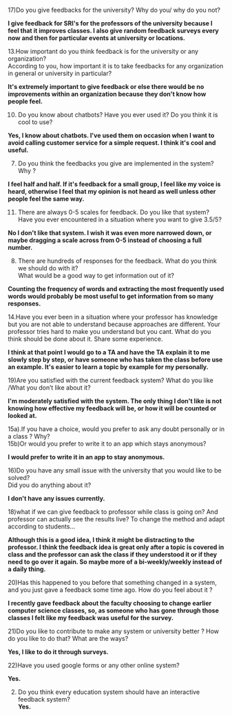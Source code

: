 17)Do you give feedbacks for the university? Why do you/ why do you not?<br>
 
 <b>I give feedback for SRI's for the professors of the university because I feel that it improves classes. I also give random feedback surveys every now and then for particular events at university or locations.</b><br>

13.How important do you think feedback is for the university or any organization?<br>
According to you, how important it is to take feedbacks for any organization in general or university in particular? <br>

 <b>It's extremely important to give feedback or else there would be no improvements within an organization because they don't know how people feel.<br></b>

10. Do you know about chatbots? Have you ever used it? Do you think it is cool to use?<br>

<b>Yes, I know about chatbots. I've used them on occasion when I want to avoid calling customer service for a simple request. I think it's cool and useful.<br></b>

7. Do you think  the feedbacks you give are implemented in the system? Why ?<br>

<b>I feel half and half. If it's feedback for a small group, I feel like my voice is heard, otherwise I feel that my opinion is not heard as well unless other people feel the same way.<br></b>

11. There are always 0-5 scales for feedback. Do you like that system? Have you ever encountered in a situation where you want to give 3.5/5?<br>

<b>No I don't like that system. I wish it was even more narrowed down, or maybe dragging a scale across from 0-5 instead of choosing a full number.<br></b>

8. There are hundreds of responses for the feedback. What do you think we should do with it?<br>
What would be a good way to get information out of it?<br>

<b>Counting the frequency of words and extracting the most frequently used words would probably be most useful to get information from so many responses.<br></b>

14.Have you ever been in a situation where your professor has knowledge but you are not able to understand because approaches are different. Your professor tries hard to make you understand but you cant. What do you think should be done about it. Share some experience.<br>

<b>I think at that point I would go to a TA and have the TA explain it to me slowly step by step, or have someone who has taken the class before use an example. It's easier to learn a topic by example for my personally.<br></b>

19)Are you satisfied with the current feedback system? What do you like /What you don’t like about it?<br>

<b>I'm moderately satisfied with the system. The only thing I don't like is not knowing how effective my feedback will be, or how it will be counted or looked at.<br></b>
 

15a).If you have a choice, would you prefer to ask any doubt personally or in a class ? Why?<br>
15b)Or would you prefer to write it to an app which stays anonymous?<br>

<b>I would prefer to write it in an app to stay anonymous.<br></b>

16)Do you have any small issue with the university that you would like to be solved?<br>
Did you do anything about it?<br>

<b>I don't have any issues currently.<br></b>

18)what if we can give feedback to professor while class is going on? And professor can actually see the results live? To change the method and adapt according to students…<br>

<b>Although this is a good idea, I think it might be distracting to the professor. I think the feedback idea is great only after a topic is covered in class and the professor can ask the class if they understood it or if they need to go over it again. So maybe more of a bi-weekly/weekly instead of a daily thing.<br></b>

20)Has this happened to you before that something changed in a system, and you just gave a feedback some time ago. How do you feel about it ? <br>

<b>I recently gave feedback about the faculty choosing to change earlier computer science classes, so, as someone who has gone through those classes I felt like my feedback was useful for the survey.<br></b>

21)Do you like to contribute to make any system or university better ? How do you like to do that? What are the ways?<br>

<b>Yes, I like to do it through surveys.<br></b>

22)Have you used google forms or any other online system?<br>

<b>Yes.<br></b>

2. Do you think every education system should have an interactive feedback system?<br>
<b>Yes.<br></b>
